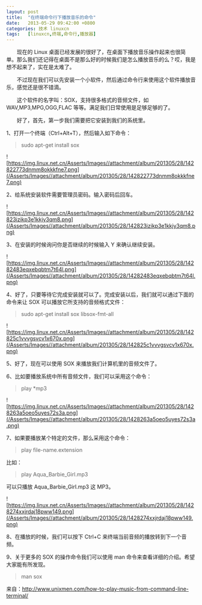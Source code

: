 ```yaml
---
layout: post
title:	"在终端命令行下播放音乐的命令"
date:	2013-05-29 09:42:00 +0800 
categories:	技术 linuxcn 
tags:	[linuxcn,终端,命令行,播放器]
---
```



　　现在的 Linux 桌面已经发展的很好了，在桌面下播放音乐操作起来也很简单。那么我们还记得在桌面不是那么好的时候我们是怎么播放音乐的么？哎，我是想不起来了，实在是太难了。


　　不过现在我们可以先安装一个小软件，然后通过命令行来使用这个软件播放音乐，感觉还是很不错滴。


　　这个软件的名字叫：SOX，支持很多格式的音频文件，如 WAV,MP3,MPG,OGG,FLAC 等等。满足我们日常使用是足够足够的了。


　　好了，首先，第一步我们需要把它安装到我们的系统里。


1、打开一个终端（Ctrl+Alt+T），然后输入如下命令：



> 
> sudo apt-get install sox
> 
> 
> 


![https://img.linux.net.cn/Asserts/Images//attachment/album/201305/28/142822773dnmm8okkkfne7.png](/Asserts/Images//attachment/album/201305/28/142822773dnmm8okkkfne7.png)


2、给系统安装软件需要管理员密码。输入密码后回车。


![https://img.linux.net.cn/Asserts/Images//attachment/album/201305/28/142823izikp3e1kkjy3qm8.png](/Asserts/Images//attachment/album/201305/28/142823izikp3e1kkjy3qm8.png)


3、在安装的时候询问你是否继续的时候输入 Y 来确认继续安装。


![https://img.linux.net.cn/Asserts/Images//attachment/album/201305/28/14282483eqxebqbtm7t64l.png](/Asserts/Images//attachment/album/201305/28/14282483eqxebqbtm7t64l.png)


4、好了，只要等待它完成安装就可以了。完成安装以后，我们就可以通过下面的命令来让 SOX 可以播放它所支持的音频格式文件：



> 
> sudo apt-get install sox libsox-fmt-all
> 
> 
> 


![https://img.linux.net.cn/Asserts/Images//attachment/album/201305/28/142825c1vvvgsvcv1x670x.png](/Asserts/Images//attachment/album/201305/28/142825c1vvvgsvcv1x670x.png)


5、好了，现在可以使用 SOX 来播放我们计算机里的音频文件了。


6、比如要播放系统中所有音频文件，我们可以采用这个命令：



> 
> play \*mp3
> 
> 
> 


![https://img.linux.net.cn/Asserts/Images//attachment/album/201305/28/1428263a5oeo5uyes72s3a.png](/Asserts/Images//attachment/album/201305/28/1428263a5oeo5uyes72s3a.png)


7、如果要播放某个特定的文件，那么采用这个命令：



> 
> play file-name.extension
> 
> 
> 


比如：



> 
> play Aqua\_Barbie\_Girl.mp3
> 
> 
> 


可以只播放 Aqua\_Barbie\_Girl.mp3 这 MP3。


![https://img.linux.net.cn/Asserts/Images//attachment/album/201305/28/1428274xxjrdaj18pww149.png](/Asserts/Images//attachment/album/201305/28/1428274xxjrdaj18pww149.png)


8、在播放的时候，我们可以按下 Ctrl+C 来终端当前音频的播放转到下一个音频。


9、关于更多的 SOX 的操作命令我们可以使用 man 命令来查看详细的介绍。希望大家能有所发现。



> 
> man sox
> 
> 
> 


来自：http://www.unixmen.com/how-to-play-music-from-command-line-terminal/
